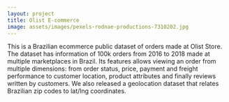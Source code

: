 ```yaml
---
layout: project
title: Olist E-commerce
image: assets/images/pexels-rodnae-productions-7310202.jpg
---
```

<p style="color:black">

This is a Brazilian ecommerce public dataset of orders made at Olist Store. The dataset has information of 100k orders from 2016 to 2018 made at multiple marketplaces in Brazil. Its features allows viewing an order from multiple dimensions: from order status, price, payment and freight performance to customer location, product attributes and finally reviews written by customers. We also released a geolocation dataset that relates Brazilian zip codes to lat/lng coordinates.
